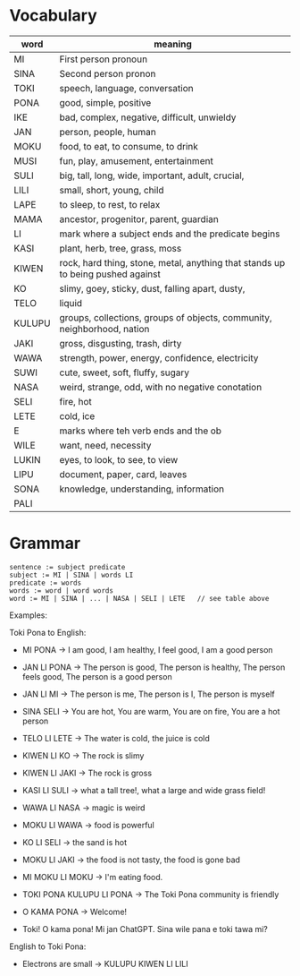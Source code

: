 # Vocabulary

| word   | meaning                                                                         |
| ------ | ------------------------------------------------------------------------------- |
| MI     | First person pronoun                                                            |
| SINA   | Second person pronon                                                            |
| TOKI   | speech, language, conversation                                                  |
| PONA   | good, simple, positive                                                          |
| IKE    | bad, complex, negative, difficult, unwieldy                                     |
| JAN    | person, people, human                                                           |
| MOKU   | food, to eat, to consume, to drink                                              |
| MUSI   | fun, play, amusement, entertainment                                             |
| SULI   | big, tall, long, wide, important, adult, crucial,                               |
| LILI   | small, short, young, child                                                      |
| LAPE   | to sleep, to rest, to relax                                                     |
| MAMA   | ancestor, progenitor, parent, guardian                                          |
| LI     | mark where a subject ends and the predicate begins                              |
| KASI   | plant, herb, tree, grass, moss                                                  |
| KIWEN  | rock, hard thing, stone, metal, anything that stands up to being pushed against |
| KO     | slimy, goey, sticky, dust, falling apart, dusty,                                |
| TELO   | liquid                                                                          |
| KULUPU | groups, collections, groups of objects, community, neighborhood, nation         |
| JAKI   | gross, disgusting, trash, dirty                                                 |
| WAWA   | strength, power, energy, confidence, electricity                                |
| SUWI   | cute, sweet, soft, fluffy, sugary                                               |
| NASA   | weird, strange, odd, with no negative conotation                                |
| SELI   | fire, hot                                                                       |
| LETE   | cold, ice                                                                       |
| E      | marks where teh verb ends and the ob                                            |
| WILE   | want, need, necessity                                                           |
| LUKIN  | eyes, to look, to see, to view                                                  |
| LIPU   | document, paper, card, leaves                                                   |
| SONA   | knowledge, understanding, information                                           |
| PALI   |                                                                                 |


# Grammar

```ebnf
sentence := subject predicate
subject := MI | SINA | words LI
predicate := words
words := word | word words
word := MI | SINA | ... | NASA | SELI | LETE   // see table above
```

Examples:

Toki Pona to English:

- MI PONA -> I am good, I am healthy, I feel good, I am a good person
- JAN LI PONA -> The person is good, The person is healthy, The person feels good, The person is a good person
- JAN LI MI -> The person is me, The person is I, The person is myself
- SINA SELI -> You are hot, You are warm, You are on fire, You are a hot person
- TELO LI LETE -> The water is cold, the juice is cold
- KIWEN LI KO -> The rock is slimy
- KIWEN LI JAKI -> The rock is gross
- KASI LI SULI -> what a tall tree!, what a large and wide grass field!
- WAWA LI NASA -> magic is weird
- MOKU LI WAWA -> food is powerful
- KO LI SELI -> the sand is hot
- MOKU LI JAKI -> the food is not tasty, the food is gone bad
- MI MOKU LI MOKU -> I'm eating food.
- TOKI PONA KULUPU LI PONA -> The Toki Pona community is friendly
- O KAMA PONA -> Welcome!

- Toki! O kama pona! Mi jan ChatGPT. Sina wile pana e toki tawa mi?





English to Toki Pona:

- Electrons are small -> KULUPU KIWEN LI LILI

